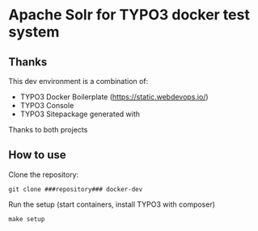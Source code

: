 # Apache Solr for TYPO3 docker test system

## Thanks

This dev environment is a combination of:

* TYPO3 Docker Boilerplate (https://static.webdevops.io/)
* TYPO3 Console
* TYPO3 Sitepackage generated with


Thanks to both projects

## How to use

Clone the repository:

```
git clone ###repository### docker-dev
```

Run the setup (start containers, install TYPO3 with composer)

```
make setup
```

